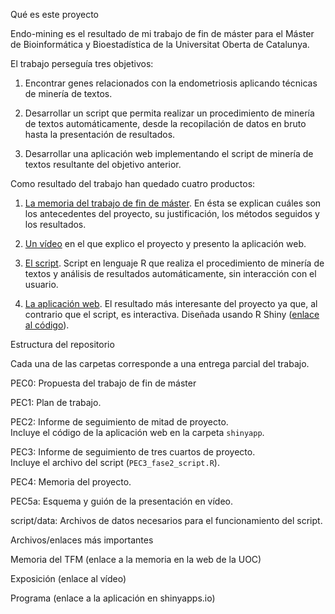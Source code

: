 Qué es este proyecto

Endo-mining es el resultado de mi trabajo de fin de máster para el Máster de Bioinformática y Bioestadística de la Universitat Oberta de Catalunya.

El trabajo perseguía tres objetivos:

1. Encontrar genes relacionados con la endometriosis aplicando técnicas de minería de textos.

2. Desarrollar un script que permita realizar un procedimiento de minería de textos automáticamente, desde la recopilación de datos en bruto hasta la presentación de resultados.

3. Desarrollar una aplicación web implementando el script de minería de textos resultante del objetivo anterior.


Como resultado del trabajo han quedado cuatro productos:

1. [La memoria del trabajo de fin de máster](https://github.com/jorgevallejo/endometriosis-text-mining/blob/master/PEC4/vallejo_ortega_jorge_Memoria_PEC4_20210608.pdf). En ésta se explican cuáles son los antecedentes del proyecto, su justificación, los métodos seguidos y los resultados.

2. [Un vídeo](http://hdl.handle.net/10609/133006) en el que explico el proyecto y presento la aplicación web.

3. [El script](https://github.com/jorgevallejo/endometriosis-text-mining/blob/master/PEC2/PEC2_fase1_script.R). Script en lenguaje R que realiza el procedimiento de minería de textos y análisis de resultados automáticamente, sin interacción con el usuario.

4. [La aplicación web](https://endo-mining.shinyapps.io/shinyapp/). El resultado más interesante del proyecto ya que, al contrario que el script, es interactiva. Diseñada usando R Shiny ([enlace al código](https://github.com/jorgevallejo/endometriosis-text-mining/tree/master/PEC2/shinyapp)).



Estructura del repositorio

Cada una de las carpetas corresponde a una entrega parcial del trabajo.

PEC0: Propuesta del trabajo de fin de máster

PEC1: Plan de trabajo.

PEC2: Informe de seguimiento de mitad de proyecto.  \
    Incluye el código de la aplicación web en la carpeta `shinyapp`.

PEC3: Informe de seguimiento de tres cuartos de proyecto.  \
    Incluye el archivo del script (`PEC3_fase2_script.R`).

PEC4: Memoria del proyecto.

PEC5a: Esquema y guión de la presentación en vídeo.

script/data: Archivos de datos necesarios para el funcionamiento del script.



Archivos/enlaces más importantes

Memoria del TFM (enlace a la memoria en la web de la UOC)

Exposición (enlace al vídeo)

Programa (enlace a la aplicación en shinyapps.io)